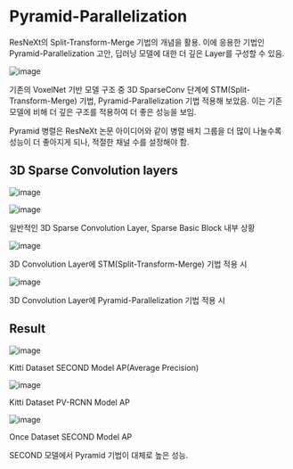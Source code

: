 # Pyramid-Parallelization


 ResNeXt의 Split-Transform-Merge 기법의 개념을 활용. 
이에 응용한 기법인 Pyramid-Parallelization 고안, 딥러닝 모델에 대한 더 깊은 Layer를 구성할 수 있음.


![image](https://github.com/user-attachments/assets/d0028f76-2be0-4808-86d6-65e501f63452)

기존의 VoxelNet 기반 모델 구조 중 3D SparseConv 단계에 STM(Split-Transform-Merge) 기법, Pyramid-Parallelization 기법 적용해 보았음.
이는 기존 모델에 비해 더 깊은 구조를 적용하여 더 좋은 성능을 보임.

Pyramid 병렬은 ResNeXt 논문 아이디어와 같이 병렬 배치 그룹을 더 많이 나눌수록 성능이 더 좋아지게 되나, 적절한 채널 수를 설정해야 함.


## 3D Sparse Convolution layers

![image](https://github.com/user-attachments/assets/92b37c40-77e7-4b59-9f7f-cfb8b51c2f2b)

![image](https://github.com/user-attachments/assets/a4de8f84-8728-4431-b1a3-2c12acf793d0)

일반적인 3D Sparse Convolution Layer, Sparse Basic Block 내부 상황


![image](https://github.com/user-attachments/assets/c1584a6e-b98b-4bd4-9889-fa928aaf6036)

3D Convolution Layer에 STM(Split-Transform-Merge) 기법 적용 시


![image](https://github.com/user-attachments/assets/e20f8185-e1ea-4df9-aea0-25d472654b11)

3D Convolution Layer에 Pyramid-Parallelization 기법 적용 시



## Result 

![image](https://github.com/user-attachments/assets/bd5b9684-82dc-4645-bfa6-c2168b1437b6)

Kitti Dataset SECOND Model AP(Average Precision)

![image](https://github.com/user-attachments/assets/3e52a4b0-8885-41cb-a042-dc49cc3edc7f)

Kitti Dataset PV-RCNN Model AP

![image](https://github.com/user-attachments/assets/ff1af6d0-9a57-4c0e-824c-6be230ab8427)

Once Dataset SECOND Model AP


SECOND 모델에서 Pyramid 기법이 대체로 높은 성능.
